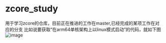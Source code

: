 # zcore_study
用于学习zcore的仓库，目前正在推进的工作在master,已经完成的某项工作在对应的分支
比如说要获取“在arm64单核架构上以linux模式启动”的代码，就如下图
![image](https://github.com/user-attachments/assets/1baadaca-1bb7-4744-9ee8-a7a9bbcfc585)
